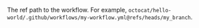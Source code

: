 The ref path to the workflow. For example, `octocat/hello-world/.github/workflows/my-workflow.yml@refs/heads/my_branch`.
